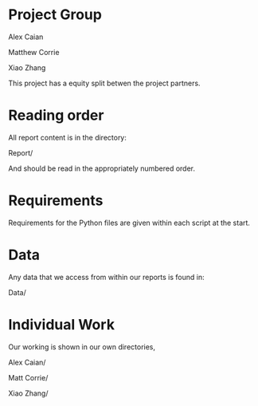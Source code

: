 # Project Group
Alex Caian

Matthew Corrie

Xiao Zhang

This project has a  equity split betwen the project partners.

# Reading order
All report content is in the directory:

Report/



And should be read in the appropriately numbered order.

# Requirements
Requirements for the Python files are given within each script at the start.

# Data
Any data that we access from within our reports is found in:

Data/

# Individual Work
Our working is shown in our own directories,

Alex Caian/

Matt Corrie/

Xiao Zhang/
